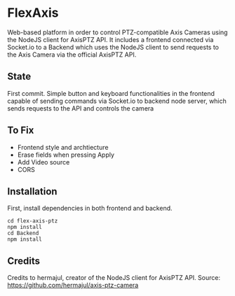# FlexAxis

Web-based platform in order to control PTZ-compatible Axis Cameras using the NodeJS client for AxisPTZ API. It includes a frontend connected via Socket.io to a Backend which uses the NodeJS client to send requests to the Axis Camera via the official AxisPTZ API.

## State

First commit. Simple button and keyboard functionalities in the frontend capable of sending commands via Socket.io to backend node server, which sends requests to the API and controls the camera

## To Fix

- Frontend style and archtiecture
- Erase fields when pressing Apply
- Add Video source
- CORS

## Installation

First, install dependencies in both frontend and backend.

```
cd flex-axis-ptz
npm install
cd Backend
npm install
```

## Credits

Credits to hermajul, creator of the NodeJS client for AxisPTZ API.
Source: https://github.com/hermajul/axis-ptz-camera

